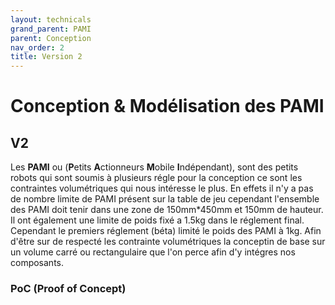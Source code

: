 ```yaml
---
layout: technicals
grand_parent: PAMI
parent: Conception
nav_order: 2
title: Version 2
---
```



# Conception & Modélisation des PAMI

## V2

Les **PAMI** ou (**P**etits **A**ctionneurs **M**obile **I**ndépendant), sont des petits robots qui sont soumis à plusieurs régle pour la conception ce sont les contraintes volumétriques qui nous intéresse le plus. En effets il n'y a pas de nombre limite de PAMI présent sur la table de jeu cependant l'ensemble des PAMI doit tenir dans une zone de 150mm*450mm et 150mm de hauteur. Il ont également une limite de poids fixé a 1.5kg dans le réglement final. Cependant le premiers réglement (béta) limité le poids des PAMI à 1kg. Afin d'être sur de respecté les contrainte volumétriques la conceptin de base sur un volume carré ou rectangulaire que l'on perce afin d'y intégres nos composants.


### PoC (Proof of Concept)


<model-viewer disable-zoom src="../../models/PAMI_v2.gltf" ar ar-modes="webxr scene-viewer quick-look" camera-controls tone-mapping="neutral" poster="" shadow-intensity="1" style="height: 150%; width: 150%;"> </model-viewer>